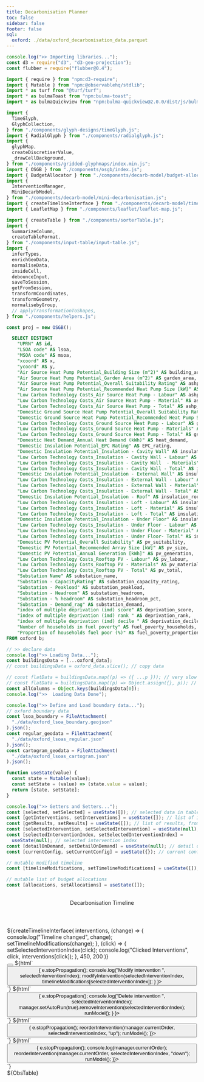 ```yaml
---
title: Decarbonisation Planner
toc: false
sidebar: false
footer: false
sql:
  oxford: ./data/oxford_decarbonisation_data.parquet
---
```


<!-- ------------ Imports ------------ -->

```js
console.log(">> Importing libraries...");
const d3 = require("d3", "d3-geo-projection");
const flubber = require("flubber@0.4");

import { require } from "npm:d3-require";
import { Mutable } from "npm:@observablehq/stdlib";
import * as turf from "@turf/turf";
import * as bulmaToast from "npm:bulma-toast";
import * as bulmaQuickview from "npm:bulma-quickview@2.0.0/dist/js/bulma-quickview.js";

import {
  TimeGlyph,
  GlyphCollection,
} from "./components/glyph-designs/timeGlyph.js";
import { RadialGlyph } from "./components/radialglyph.js";
import {
  glyphMap,
  createDiscretiserValue,
  _drawCellBackground,
} from "./components/gridded-glyphmaps/index.min.js";
import { OSGB } from "./components/osgb/index.js";
import { BudgetAllocator } from "./components/decarb-model/budget-allocator.js";
import {
  InterventionManager,
  MiniDecarbModel,
} from "./components/decarb-model/mini-decarbonisation.js";
import { createTimelineInterface } from "./components/decarb-model/timeline.js";
import { LeafletMap } from "./components/leaflet/leaflet-map.js";

import { createTable } from "./components/sorterTable.js";
import {
  SummarizeColumn,
  createTableFormat,
} from "./components/input-table/input-table.js";
import {
  inferTypes,
  enrichGeoData,
  normaliseData,
  insideCell,
  debounceInput,
  saveToSession,
  getFromSession,
  transformCoordinates,
  transformGeometry,
  normalisebyGroup,
  // applyTransformationToShapes,
} from "./components/helpers.js";
```

```js
const proj = new OSGB();
```

<!-- ---------------- Loading Raw Data ---------------- -->

```sql id=oxford_data
  SELECT DISTINCT
    "UPRN" AS id,
    "LSOA code" AS lsoa,
    "MSOA code" AS msoa,
    "xcoord" AS x,
    "ycoord" AS y,
    "Air Source Heat Pump Potential_Building Size (m^2)" AS building_area,
    "Air Source Heat Pump Potential_Garden Area (m^2)" AS garden_area,
    "Air Source Heat Pump Potential_Overall Suitability Rating" AS ashp_suitability,
    "Air Source Heat Pump Potential_Recommended Heat Pump Size [kW]" AS ashp_size,
    "Low Carbon Technology Costs_Air Source Heat Pump - Labour" AS ashp_labour,
    "Low Carbon Technology Costs_Air Source Heat Pump - Material" AS ashp_material,
    "Low Carbon Technology Costs_Air Source Heat Pump - Total" AS ashp_total,
    "Domestic Ground Source Heat Pump Potential_Overall Suitability Rating" AS gshp_suitability,
    "Domestic Ground Source Heat Pump Potential_Recommended Heat Pump Size [kW]" AS gshp_size,
    "Low Carbon Technology Costs_Ground Source Heat Pump - Labour" AS gshp_labour,
    "Low Carbon Technology Costs_Ground Source Heat Pump - Materials" AS gshp_material,
    "Low Carbon Technology Costs_Ground Source Heat Pump - Total" AS gshp_total,
    "Domestic Heat Demand_Annual Heat Demand (kWh)" AS heat_demand,
    "Domestic Insulation Potential_EPC Rating" AS EPC_rating,
    "Domestic Insulation Potential_Insulation - Cavity Wall" AS insulation_cwall,
    "Low Carbon Technology Costs_Insulation - Cavity Wall - Labour" AS insulation_cwall_labour,
    "Low Carbon Technology Costs_Insulation - Cavity Wall  - Materials" AS insulation_cwall_materials,
    "Low Carbon Technology Costs_Insulation - Cavity Wall - Total" AS insulation_cwall_total,
    "Domestic Insulation Potential_Insulation - External Wall" AS insulation_ewall,
    "Low Carbon Technology Costs_Insulation - External Wall - Labour" AS insulation_ewall_labour,
    "Low Carbon Technology Costs_Insulation - External Wall - Material" AS insulation_ewall_materials,
    "Low Carbon Technology Costs_Insulation - External Wall - Total" AS insulation_ewall_total,
    "Domestic Insulation Potential_Insulation - Roof" AS insulation_roof,
    "Low Carbon Technology Costs_Insulation - Loft - Labour" AS insulation_roof_labour,
    "Low Carbon Technology Costs_Insulation - Loft - Material" AS insulation_roof_materials,
    "Low Carbon Technology Costs_Insulation - Loft - Total" AS insulation_roof_total,
    "Domestic Insulation Potential_Insulation - Under Floor" AS insulation_floor,
    "Low Carbon Technology Costs_Insulation - Under Floor - Labour" AS insulation_floor_labour,
    "Low Carbon Technology Costs_Insulation - Under Floor - Material" AS insulation_floor_materials,
    "Low Carbon Technology Costs_Insulation - Under Floor- Total" AS insulation_floor_total,
    "Domestic PV Potential_Overall Suitability" AS pv_suitability,
    "Domestic PV Potential_Recommended Array Size [kW]" AS pv_size,
    "Domestic PV Potential_Annual Generation [kWh]" AS pv_generation,
    "Low Carbon Technology Costs_Rooftop PV - Labour" AS pv_labour,
    "Low Carbon Technology Costs_Rooftop PV - Materials" AS pv_material,
    "Low Carbon Technology Costs_Rooftop PV - Total" AS pv_total,
    "Substation Name" AS substation_name,
    "Substation - CapacityRating" AS substation_capacity_rating,
    "Substation - Peakload" AS substation_peakload,
    "Substation - Headroom" AS substation_headroom,
    "Substation - % headroom" AS substation_headroom_pct,
    "Substation - Demand_rag" AS substation_demand,
    "index of multiple deprivation (imd) score" AS deprivation_score,
    "index of multiple deprivation (imd) rank " AS deprivation_rank,
    "index of multiple deprivation (imd) decile " AS deprivation_decile,
    "Number of households in fuel poverty" AS fuel_poverty_households,
    "Proportion of households fuel poor (%)" AS fuel_poverty_proportion
FROM oxford b;
```

```js
// >> declare data
console.log(">> Loading Data...");
const buildingsData = [...oxford_data];
// const buildingsData = oxford_data.slice(); // copy data
```

```js
// const flatData = buildingsData.map((p) => ({ ...p })); // very slow
// const flatData = buildingsData.map((p) => Object.assign({}, p)); // even slower
const allColumns = Object.keys(buildingsData[0]);
console.log(">>  Loading Data Done");
```

```js
console.log(">> Define and Load boundary data...");
// oxford boundary data
const lsoa_boundary = FileAttachment(
  "./data/oxford_lsoa_boundary.geojson"
).json();
const regular_geodata = FileAttachment(
  "./data/oxford_lsoas_regular.json"
).json();
const cartogram_geodata = FileAttachment(
  "./data/oxford_lsoas_cartogram.json"
).json();
```

<!-- ------------ Getter-Setter ------------ -->

```js
function useState(value) {
  const state = Mutable(value);
  const setState = (value) => (state.value = value);
  return [state, setState];
}
```

```js
console.log(">> Getters and Setters...");
const [selected, setSelected] = useState([]); // selected data in table
const [getInterventions, setInterventions] = useState([]); // list of interventions
const [getResults, setResults] = useState([]); // list of results, from running model
const [selectedIntervention, setSelectedIntervention] = useState(null); // selected intervention in timeline
const [selectedInterventionIndex, setSelectedInterventionIndex] =
  useState(null); // selected intervention index
const [detailOnDemand, setDetailOnDemand] = useState(null); // detail on demand on map
const [currentConfig, setCurrentConfig] = useState({}); // current configuration
```

```js
// mutable modified timeline
const [timelineModifications, setTimelineModifications] = useState([]); // list of budget allocations
```

```js
// mutable list of budget allocations
const [allocations, setAllocations] = useState([]);
```

<!-------- Stylesheets -------->
<link rel="stylesheet" href="https://cdn.jsdelivr.net/npm/bulma@1.0.2/css/bulma.min.css">
<link rel="stylesheet" href="./styles/bulma-quickview.min.css">
<link rel="stylesheet" href="https://cdnjs.cloudflare.com/ajax/libs/font-awesome/6.0.0-beta3/css/all.min.css">
<link rel="stylesheet" href="./styles/dashboard.css">

<!-- ---------------- HTML Layout ---------------- -->

<div class="grid-container" style="padding:2px; height:100vh;">
  <div id="left-panel" style="overflow-x:hidden; overflow-y:hidden; height:96vh;">
    <div class="left-top">
      <div class="card" style="overflow-y: hidden;">
        <header class="quickview-header">
          <p class="title">Decarbonisation Timeline</p>
        </header>
        <div class="card-content">
          <div class="content">
            <div id="graph-container">
              <div id="timeline-panel">
                ${createTimelineInterface(
                interventions,
                (change) => {
                  console.log("Timeline changed", change);
                  setTimelineModifications(change);
                },
                (click) => {
                  setSelectedInterventionIndex(click);
                  console.log("Clicked Interventions", click, interventions[click]);
                },
                450,
                200
              )}
              </div> <!-- timeline panel -->
              <nav id="timeline-buttons">
                <button id="openQuickviewButton" data-show="quickview" class="btn tooltip" data-tooltip="Add New Intervention" aria-label="Add">
                  <i class="fas fa-plus"></i>
                </button>
                ${html`<button class="btn edit tooltip" data-tooltip="Apply Modification" aria-label="Edit"
                  onclick=${(e) => {
                    e.stopPropagation();
                    console.log("Modify intervention ", selectedInterventionIndex);
                    modifyIntervention(selectedInterventionIndex, timelineModifications[selectedInterventionIndex]);
                 }
                }>
                <i class="fas fa-edit" style="color:green;"></i>
              </button>`}
                ${html`<button class="btn erase tooltip" data-tooltip="Remove Intervention" aria-label="Delete"
                  onclick=${(e) => {
                    e.stopPropagation();
                    console.log("Delete intervention ", selectedInterventionIndex);
                    manager.setAutoRun(true).removeIntervention(selectedInterventionIndex);
                    runModel();
                 }
                }>
                <i class="fas fa-trash" style="color:red;"></i>
              </button>`}
              ${html`<button class="btn move-up tooltip" data-tooltip="Move Up" aria-label="Move Up"
                  onclick=${(e) => {
                    e.stopPropagation();
                    reorderIntervention(manager.currentOrder, selectedInterventionIndex, "up");
                    runModel();
                }}>
                <i class="fas fa-arrow-up"></i>
              </button>`}
                ${html`<button class="btn move-down tooltip" data-tooltip="Move Down" aria-label="Move Down"
                  onclick=${(e) => {
                    e.stopPropagation();
                    console.log(manager.currentOrder);
                    reorderIntervention(manager.currentOrder, selectedInterventionIndex, "down");
                    runModel();
                }}>
                <i class="fas fa-arrow-down"></i>
              </button>`}
              </nav>
            </div> <!-- graph container -->
          </div>
        </div>
      </div> <!-- card -->
    </div> <!-- left top -->
    <div class="left-bottom">
        <div class="card" style="overflow-x:hidden;">
          <!-- <header class="quickview-header">
            <p class="title">Table View </p>
          </header> -->
          <div class="card-content">
            <div class="content">
              ${ObsTable}
              <!-- ${table.getNode()} -->
              <!-- <div>No. of intervened buildings: ${JSON.stringify(stackedResults.summary.intervenedCount)}</div> -->
            </div>
          </div>
        </div>
    </div> <!-- left bottom -->
    </div> <!-- left panel -->

  <div id="main-panel">
    <div class="card" style="overflow-x:hidden; overflow-y:hidden; height:96vh;">
      <header class="quickview-header">
        <p class="title">Map View</p>
      </header>
      <div class="card-content">
        <div class="content">
          ${mapAggregationInput}
          ${(map_aggregate == "Building Level") ? toggleGridmaps : ""}
          ${(map_aggregate == "Building Level") ? ""
            : html`${playButton} ${morphFactorInput}`}
          <!-- ${html`${playButton} ${morphFactorInput}`} -->
          ${resize((width, height) => createGlyphMap(map_aggregate, width, height))}
        </div>
      </div>
    </div>
  </div>
</div>

<!-------- MODAL/QVIEW -------->
<div id="quickviewDefault" class="quickview is-left">
  <header class="quickview-header">
    <p class="title">New Budget Allocation</p>
    <span class="delete" data-dismiss="quickview" id="closeQuickviewButton"></span>
  </header>
  <div class="quickview-body">
    <div class="quickview-block">
      <form id="quickviewForm">
        <!-- Technology Selection -->
        <div class="field">
          <label class="label">Technology</label>
          <div class="control">
            <div class="select is-arrowless">
            ${techsInput}
            </div>
          </div>
        </div>
        <!-- Total Budget -->
        <div class="field">
          <label class="label">Total Budget (in thousand £)</label>
          <div class="control">
            ${totalBudgetInput}
            <!-- <input id="totalBudgetInput" class="input" type="number" placeholder="Enter total budget" required> -->
          </div>
        </div>
        <!-- Start Year -->
        <div class="field">
          <label class="label">Start Year</label>
          <div class="control">
          ${startYearInput}
            <!-- <input id="startYearInput" class="input" type="number" placeholder="e.g., 2024" required> -->
          </div>
        </div>
        <!-- Project Length -->
        <div class="field">
          <label class="label">Project Length (years)</label>
          <div class="control">
            ${projectLengthInput}
            <!-- <input id="projectLengthInput" class="slider is-fullwidth" type="range" min="1" max="10" step="1" value="5"> -->
            <span id="projectLengthValue">${project_length}</span> years
          </div>
        </div>
        <!-- Budget Allocation Type -->
        <div class="field">
          <label class="label">Budget Allocation Type</label>
          <div class="control">
            ${allocationTypeInput}
            <!-- <label class="radio">
              <input type="radio" name="allocationType" value="linear" checked>
              Linear
            </label>
            <label class="radio">
              <input type="radio" name="allocationType" value="sqrt">
              Sqrt
            </label>
            <label class="radio">
              <input type="radio" name="allocationType" value="exp">
              Exp
            </label>
            <label class="radio">
              <input type="radio" name="allocationType" value="cubic">
              Cubic
            </label> -->
            </div>
          <div class="field">
            ${flipButtonInput}
          </div> <!-- control -->
        </div>
        <!-- visual budget allocator  -->
        <div class="field">
          ${budgetVisualiser}
        </div>
      </form>
    </div>
  </div>
  <footer class="quickview-footer">
    <button class="button is-light" id="cancelButton">Cancel</button>
    <button class="button is-success" id="addInterventionBtn">Add New Intervention</button>
  </footer>
</div>

```js
const openQuickviewButton = document.getElementById("openQuickviewButton");
const closeQuickviewButton = document.getElementById("closeQuickviewButton");
const quickviewDefault = document.getElementById("quickviewDefault");
const cancelButton = document.getElementById("cancelButton");

openQuickviewButton.addEventListener("click", () => {
  quickviewDefault.classList.add("is-active");
});

closeQuickviewButton.addEventListener("click", () => {
  quickviewDefault.classList.remove("is-active");
});

cancelButton.addEventListener("click", () => {
  quickviewDefault.classList.remove("is-active");
});
```

### Interventions

```js
display(html`<p>"DATA DATA DATA"</p>`);
display(data);
// --- Analyze Stacked Results ---
display(html`<p>"Stacked Recap.Summary:"</p>`);
display(stackedRecap.summary);

display(html`<p>"Stacked Recap.YearlySummary:"</p>`);
display(stackedRecap.yearlySummary);

display(html`<p>"Stacked Recap.Buildings:"</p>`);
display(stackedRecap.buildings);

display(html`<p>"Stacked Recap.IntervenedBuildings:"</p>`);
display(stackedRecap.intervenedBuildings);

display(html`<p>"List of Intervention Results recap:"</p>`);
display(stackedRecap.recap);

display(html`<p>"Selected Intervention"</p>`);
display(
  selectedInterventionIndex === null
    ? [...buildingsData]
    : interventions[selectedInterventionIndex].intervenedBuildings
);
```

```js
display(html`<p>"Grouped Intervention"</p>`);
const groupedData = MiniDecarbModel.group(data, ["lsoa", "interventionYear"]);
display(groupedData);
```

<!-- ---------------- Intervention Managers ---------------- -->

```js
// --- Define the list of technologies ---
const listOfTech = {
  ASHP: {
    name: "ASHP",
    config: {
      suitabilityKey: "ashp_suitability",
      labourKey: "ashp_labour",
      materialKey: "ashp_material",
      savingsKey: "heat_demand",
    },
  },
  PV: {
    name: "PV",
    config: {
      suitabilityKey: "pv_suitability",
      labourKey: "pv_labour",
      materialKey: "pv_material",
      savingsKey: "pv_generation",
    },
  },
  GSHP: {
    name: "GSHP",
    config: {
      suitabilityKey: "gshp_suitability",
      labourKey: "gshp_labour",
      materialKey: "gshp_material",
      savingsKey: "gshp_size",
    },
  },
  // Insulation: {
  //   name: "Insulation",
  //   config: {
  //     suitabilityKey: "insulation_rating",
  //     labourKey: "insulation_cwall_labour",
  //     materialKey: "insulation_cwall_materials",
  //     savingsKey: "insulation_cwall",
  //   },
  // },
};

// --- Create an InterventionManager instance ---
const manager = new InterventionManager(buildingsData, listOfTech);
```

<!-- ---------------- Input form declarations ---------------- -->

```js
// --- technology ---
const techsInput = Inputs.select(["PV", "ASHP", "GSHP", "Optimise All"], {
  // label: html`<b>Technology</b>`,
  value: "ASHP",
  // submit: true,
  // disabled: selectedIntervention ? true : false,
});
// techsInput.style["max-width"] = "300px";
Object.assign(techsInput, {
  oninput: (event) => event.isTrusted && event.stopImmediatePropagation(),
  onchange: (event) => event.currentTarget.dispatchEvent(new Event("input")),
});
const technology = Generators.input(techsInput);
// display(techsInput);
```

```js
// --- total budget ---
const totalBudgetInput = html`<input
  id="totalBudgetInput"
  class="input"
  value="10,000"
  type="text"
  placeholder="Enter total budget"
/>`;
// totalBudgetInput.style["max-width"] = "300px";
Object.assign(totalBudgetInput, {
  oninput: (event) => event.isTrusted && event.stopImmediatePropagation(),
  onchange: (event) => event.currentTarget.dispatchEvent(new Event("input")),
});
const total_budget = Generators.input(totalBudgetInput);
// console.log("totalBudgetInput total: ", total_budget);

totalBudgetInput.addEventListener("input", (event) => {
  // Remove existing formatting
  const value = event.target.value.replace(/,/g, "").replace(/£/g, "");
  // Format the number with commas and add the £ sign
  event.target.value = "£" + value.replace(/\B(?=(\d{3})+(?!\d))/g, ",");
});

totalBudgetInput.addEventListener("blur", (event) => {
  // Ensure proper formatting on blur
  const value = event.target.value.replace(/,/g, "").replace(/£/g, "");
  event.target.value = "£" + parseInt(value, 10).toLocaleString();
});

totalBudgetInput.addEventListener("focus", (event) => {
  // Remove formatting to allow direct editing
  event.target.value = event.target.value.replace(/,/g, "").replace(/£/g, "");
});
```

```js
// --- start year ---
const startYearInput = html`<input
  class="input"
  type="number"
  value="2025"
  step="1"
  min="2025"
  max="2080"
  label="Start Year"
/>`;
Object.assign(startYearInput, {
  oninput: (event) => event.isTrusted && event.stopImmediatePropagation(),
  onchange: (event) => event.currentTarget.dispatchEvent(new Event("input")),
});
// console.log("startYearInput.style", startYearInput.columns);
const start_year = Generators.input(startYearInput);
```

```js
// --- project length ---
const projectLengthInput = html`<input
  id="projectLengthInput"
  class="slider is-fullwidth"
  type="range"
  min="1"
  max="10"
  step="1"
  value="5"
/>`;

Object.assign(projectLengthInput, {
  oninput: (event) => event.isTrusted && event.stopImmediatePropagation(),
  onchange: (event) => event.currentTarget.dispatchEvent(new Event("input")),
});
const project_length = Generators.input(projectLengthInput);
```

```js
// --- allocation type ---
const allocationTypeInput = Inputs.radio(["linear", "sqrt", "exp", "cubic"], {
  // label: html`<b>Allocation Type</b>`,
  value: "linear",
});
Object.assign(allocationTypeInput, {
  oninput: (event) => event.isTrusted && event.stopImmediatePropagation(),
  onchange: (event) => event.currentTarget.dispatchEvent(new Event("input")),
});
const allocation_type = Generators.input(allocationTypeInput);
```

```js
// --- building priority ---
const priorityInput = Inputs.form([
  Inputs.select([...allColumns, "None"], {
    label: html`<b>Sorting Priority</b>`,
    value: "None",
    disabled: true,
  }),
  Inputs.radio(["asc", "desc"], {
    label: "Order",
    value: "asc",
    disabled: true,
  }),
]);
const priority_input = Generators.input(priorityInput);
```

```js
// --- building filter ---
const filterInput = Inputs.form([
  Inputs.select([...allColumns, "None"], {
    label: html`<b>Filter Column</b>`,
    value: "None",
    disabled: true,
  }),
  Inputs.text({
    label: "Filter Value",
    placeholder: "e.g., '> 1000'",
    disabled: true,
  }),
]);
const filter_input = Generators.input(filterInput);
```

```js
// --- glyphmap type ---
const glyphmapTypeInput = Inputs.radio(
  ["Interventions", "Decarbonisation Time series"],
  {
    label: "Type of map",
    value: "Interventions",
  }
);
const glyphmapType = Generators.input(glyphmapTypeInput);
```

```js
// --- map aggregation ---
const mapAggregationInput = Inputs.radio(["LSOA Level", "Building Level"], {
  label: "Level of Detail",
  value: "LSOA Level",
});
const map_aggregate = Generators.input(mapAggregationInput);
```

```js
// --- morph factor ---
const morphFactorInput = html`<input
  style="width: 100%; max-width:450px;"
  type="range"
  value="0"
  step="0.05"
  min="0"
  max="1"
/>`;
Object.assign(morphFactorInput, {
  // oninput: (event) => event.isTrusted && event.stopImmediatePropagation(),
  onchange: (event) => event.currentTarget.dispatchEvent(new Event("input")),
});
const morph_factor = Generators.input(morphFactorInput);
```

```js
// --- flip button ---
const flipButtonInput = Inputs.toggle({ label: "Flip", value: false });
Object.assign(flipButtonInput, {
  // oninput: (event) => event.isTrusted && event.stopImmediatePropagation(),
  onchange: (event) => event.currentTarget.dispatchEvent(new Event("input")),
});
const flip_budget = Generators.input(flipButtonInput);
```

```js
// --- play button ---
const playButton = html`<button class="btn edit" style="margin-top: 5px;">
  <i class="fas fa-play fa-large"></i>&nbsp;
</button>`;
```

```js
// toggle between raw building data and gridded glyphmaps
const toggleGridmaps = Inputs.toggle({ label: "Gridmaps?", value: false });
const toggle_grids = Generators.input(toggleGridmaps);
```

```js
// ----------------- QuickView Event Listeners -----------------
const addInterventionBtn = document.getElementById("addInterventionBtn");

// Add New Intervention button logic
addInterventionBtn.addEventListener("click", () => {
  // console.log("Intervention button clicked");

  const formData = {
    id: techsInput.value + "_" + startYearInput.value.toString(),
    initialYear: Number(startYearInput.value),
    rolloverBudget: 0,
    optimizationStrategy: "tech-first",
    tech: techsInput.value,
    priorities: [],
  };

  addNewIntervention(formData);
  quickviewDefault.classList.remove("is-active"); // Close quickview after submission
});
```

```js
const getNumericBudget = (value) => {
  // console.log("getNumericBudget", value);
  // Remove commas and parse the value as a number
  let budget = parseFloat(value.replace(/,/g, "").replace(/£/g, ""));
  // console.log("budget in billions", budget * 1e6);
  return budget * 1000;
};
```

<!--------------- Budget Allocator ---------------->

```js
console.log(">> Budget Allocator...");

// Budget Allocator
const allocator = new BudgetAllocator(
  Number(getNumericBudget(total_budget)),
  Number(start_year),
  Number(project_length)
);

let initialAllocations;
if (allocation_type === "linear") {
  initialAllocations = allocator.allocateLinear();
} else {
  initialAllocations = allocator.allocateCustom(
    allocation_type,
    { exponent: 4 },
    flip_budget
  );
}
```

```js
const budgetVisualiser = allocator.visualise(
  initialAllocations,
  (changes) => {
    // console.log("On Budget Updated", changes);
    setSelected(changes);
  },
  400,
  200
);
```

```js
setSelected(allocator.getAllocations());
```

```js
// ----------------- Assign budget -----------------
{
  allocator;
  // const newAllocation = selected ? selected : allocator.getAllocations();
  // console.log("newAllocation", newAllocation);
  saveToSession("allocations", selected);
}
```

```js
// <!-- dealing with observable input reactivity -->
// two ways Obs input
function set(input, value) {
  input.value = value;
  input.dispatchEvent(new Event("input", { bubbles: true }));
  // console.log("input value:", input.value);
}
```

<!-- morph animation logic -->

```js
console.log(">> Morph animation logic...");
let playing = false; // Track play/pause state
let direction = 1; // Controls the animation direction (0 to 1 or 1 to 0)
let animationFrame; // Stores the requestAnimationFrame ID

function animate(currentValue) {
  // Increment or decrement the value
  let newValue = currentValue + 0.01 * direction;

  // Reverse direction if boundaries are reached
  // if (newValue >= 1 || newValue <= 0) {
  //   direction *= -1;
  //   newValue = Math.max(0, Math.min(1, newValue)); // Clamp value between 0 and 1
  // }
  if (newValue >= 1 || newValue <= 0) {
    newValue = Math.max(0, Math.min(1, newValue)); // Clamp value
    playing = false; // Pause animation
    playButton.innerHTML = '<i class="fas fa-play"></i>'; // Update button
    cancelAnimationFrame(animationFrame);
    return; // Stop animation loop
  }

  // Update the slider and dispatch the "input" event for reactivity
  set(morphFactorInput, newValue);

  if (playing) {
    animationFrame = requestAnimationFrame(() => animate(newValue)); // Pass the updated value
  }
}

// Button click event listener
playButton.addEventListener("click", () => {
  playing = !playing; // Toggle play/pause state
  playButton.innerHTML = playing
    ? '<i class="fas fa-pause"></i>'
    : '<i class="fas fa-play"></i>';

  if (playing) {
    // Start the animation with the current slider value
    const currentValue = parseFloat(morphFactorInput.value);
    requestAnimationFrame(() => animate(currentValue));
  } else {
    cancelAnimationFrame(animationFrame); // Stop the animation
  }
});
```

<!-- ---------------- Functions ---------------- -->

<!-- Intervention functions -->

```js
// Handle form submission: add new intervention
function addNewIntervention(data) {
  // console.log(Date.now(), "Checking allocations now:", allocations);
  const currentAllocation = getFromSession("allocations");

  const yearlyBudgets = currentAllocation.map((item) => item.budget);

  const newConfig = {
    ...data,
    yearlyBudgets: yearlyBudgets,
  };
  console.log(">> CONFIG from session", newConfig);

  // add the new intervention to the model
  manager.addIntervention(newConfig);

  // run the model
  runModel();
}
```

```js
// This updates the stored interventions
const interventions = getInterventions;
console.log(">> Interventions", interventions);
```

```js
const stackedRecap = getResults;
```

```js
// function to run the model
function runModel() {
  console.log(">>>> Running the decarbonisation model...");
  const recaps = manager.runInterventions();
  const formatRecaps = recaps.map((r) => {
    return {
      ...r,
      interventionId: r.modelId,
      initialYear: Number(Object.keys(r.yearlyStats)[0]), // first year in the array
      tech: r.techName,
      duration: r.projectDuration,
    };
  });

  // store to current interventions
  setInterventions(formatRecaps);
  const stackedRecap = manager.getStackedResults();
  setResults(stackedRecap);
}
```

```js
// Reorder intervention
function reorderIntervention(array, index, direction) {
  console.log(
    ">> Reordering intervention...",
    getInterventions[index].interventionId,
    direction
  );
  try {
    // Validate inputs
    if (!Array.isArray(array) || array.length === 0) {
      throw new Error("Invalid intervention array");
    }

    if (index < 0 || index >= array.length) {
      throw new Error("Invalid index for reordering");
    }

    // Check if manager exists and array length matches interventions
    if (manager && array.length !== manager.interventionConfigs.length) {
      throw new Error("Array length doesn't match number of interventions");
    }

    // Perform reordering
    let newArray = [...array]; // Create copy to avoid modifying original
    if (direction === "up" && index > 0) {
      [newArray[index - 1], newArray[index]] = [
        newArray[index],
        newArray[index - 1],
      ];
    } else if (direction === "down" && index < array.length - 1) {
      [newArray[index], newArray[index + 1]] = [
        newArray[index + 1],
        newArray[index],
      ];
    } else {
      throw new Error("Invalid direction or index for reordering");
    }

    // Update manager
    if (manager) {
      if (!manager.setInterventionOrder(newArray)) {
        throw new Error("Failed to update intervention order");
      }
      console.log("Interventions reordered:", newArray);
    }

    return newArray;
  } catch (error) {
    console.error("Reorder failed:", error.message);
    return array; // Return original array if reordering fails
  }
}
```

```js
// update timeline drawing
function updateTimeline() {
  const timelinePanel = document.getElementById("timeline-panel");
  timelinePanel.innerHTML = "";
  timelinePanel.appendChild(
    createTimelineInterface(
      interventions,
      (change) => {
        console.log("timeline change", change);
      },
      (click) => {
        setSelectedInterventionIndex(click);
        console.log("timeline clicked block", interventions[click]);
      },
      450,
      200
    )
  );
}
```

```js
// function to update the selected intervention
function modifyIntervention(index, newConfig) {
  if (!newConfig) {
    console.info("No change detected for intervention", index);
    return;
  }

  console.log(" The new config", index, newConfig);

  // const currentConfig = interventions[index];
  let yearlyBudgets;

  if (newConfig.duration !== newConfig.projectDuration) {
    console.log("Assigning new budget allocations..");

    // calculate yearlyBudgets by creating an array of newConfig.projectDuration length where each item's value is from initialBudget divided by newConfig.projectDuration.
    const initialBudget = newConfig.initialBudget;
    yearlyBudgets = Array(newConfig.duration)
      .fill(initialBudget / newConfig.duration)
      .map((item) => Math.round(item));
  } else {
    yearlyBudgets = newConfig.yearlyBudgets;
  }

  console.log("GIVEN Yearly budgets", yearlyBudgets);

  const modifiedConfig = {
    ...newConfig,
    yearlyBudgets: yearlyBudgets,
    initialYear: newConfig.initialYear,
    tech: newConfig.techName,
    duration: newConfig.projectDuration,
  };

  console.log(">> Modifying intervention.. ", index, modifiedConfig);
  // const newResults = manager.modifyAndRunIntervention(index, modifiedConfig);
  // console.log(" result from modifications", newResults);
  // store to current interventions
  // setInterventions(newResults);
  // const stackedRecap = manager.getStackedResults();
  // setResults(stackedRecap);
  // updateTimeline();
  manager.modifyIntervention(index, modifiedConfig);
  runModel();
  //   const newResults = manager.modifyAndRunIntervention(index, {
  //   yearlyBudgets: [150000, 250000, 300000]
  // });
}
```

<!-- ----------------  D A T A  ---------------- -->

```js
const selectedIntervenedBuildings =
  interventions[selectedInterventionIndex]?.intervenedBuildings;

const flatData = selectedIntervenedBuildings?.map((p) => ({
  ...p,
  ...p.properties,
}));

console.log(">> Intervened buildings", flatData);

const data =
  selectedInterventionIndex === null
    ? stackedRecap?.buildings ?? buildingsData
    : flatData;
// console.log(">> DATA DATA DATA", data);
```

```js
// Table Data
const excludedColumns = ["properties", "x", "y", "score"]; // columns to exclude from the table
const customOrder = ["id", "lsoa", "msoa", "isIntervened"]; // custom order for columns
// const customOrder2 = ["id", "lsoa", "score"]; // custom order for columns
// const tableColumns = customOrder2;

// const customHeader = {
//   id: createTableHeader(50, 20, "#4a90e2", "id"),
//   lsoa: createTableHeader(50, 20, "#4a90e2", "LSOA"),
//   score: createTableHeader(50, 20, "#4a90e2", "Score"),
// };

const tableColumns = Object.keys(data[0])
  .filter((key) => !excludedColumns.includes(key))
  .sort((a, b) => {
    const indexA = customOrder.indexOf(a);
    const indexB = customOrder.indexOf(b);
    if (indexA === -1 && indexB === -1) return a.localeCompare(b); // Sort alphabetically if not in customOrder
    if (indexA === -1) return 1; // Put a after b
    if (indexB === -1) return -1; // Put b after a
    return indexA - indexB; // Sort based on customOrder
  });
// console.log(">> Define table columns...", tableColumns);
```

```js
// test table
html`<h1>Summarize</h1>`;
// display(SummarizeColumn(data, "lsoa"));
```

```js
// create a function which return rectangle svg node, given width, height, fill
function createRectangle(width, height, fill) {
  const rect = d3
    .select("body")
    .append("svg")
    .attr("width", width)
    .attr("height", height);
  rect
    .append("rect")
    .attr("width", width)
    .attr("height", height)
    .attr("fill", fill);
  return rect;
  // return rect;
}

function createTableHeader(fill, headerText) {
  const header = d3
    .select("body")
    .append("svg")
    .attr("viewBox", "0 0 100 100")
    .attr("preserveAspectRatio", "none")
    .style("width", "100%")
    .style("height", "100%")
    .style("overflow", "visible");

  // Create the rectangle background
  header
    .append("rect")
    .attr("width", "100%")
    .attr("height", "100%")
    .attr("fill", fill)
    .style("stroke", "#000")
    .style("stroke-width", "1px");

  // Add centered text
  header
    .append("text")
    .attr("x", "50%")
    .attr("y", "50%")
    .attr("text-anchor", "middle")
    .attr("dominant-baseline", "middle")
    .style("fill", "#ffffff")
    .style("font-family", "Arial, sans-serif")
    .style("font-size", "14px")
    .style("font-weight", "bold")
    .text(headerText);

  return header;
}
```

```js
const tableFormat = createTableFormat(data);
```

```js
const ObsTable = Inputs.table(data, {
  columns: tableColumns,
  format: tableFormat,
  layout: "auto",
});
// Object.assign(ObsTable, {
//   oninput: (event) => event.isTrusted && event.stopImmediatePropagation(),
//   onchange: (event) => event.currentTarget.dispatchEvent(new Event("input")),
// });

// Listening to change events
ObsTable.addEventListener("change", (event) => {
  console.log("Table changed:", event); // Access the event target
});
const selectedRow = Generators.input(ObsTable);
```

<!-- ---------------- Sortable Table ---------------- -->

```js
console.log(">> Define sortable table columns...");
// columns to show in the table
const cols = [
  { column: "id", nominals: null },
  {
    column: "isIntervened",
    nominals: null,
  },
  { column: "lsoa", nominals: null },
  {
    column: "insulation_rating",
    ordinals: ["Unknown", "A", "B", "C", "D", "E", "F", "G"],
  },
  {
    column: "insulation_ewall",
    // ordinals: null,
    nominals: null,
    // ordinals: ["Unknown", "A", "B", "C", "D", "E", "F", "G"],
  },
  {
    column: "pv_generation",
    thresholds: [
      0, 1000, 2000, 3000, 4000, 5000, 6000, 7000, 8000, 9000, 10000, 20000,
      30000, 40000, 50000,
    ],
  },
  {
    column: "ashp_size",
    thresholds: [0, 1, 2, 3, 4, 5, 6, 7, 8, 9, 10, 20, 30, 40, 50],
  },
];
```

```js
console.log(">> Create sortable table...");
const tableData = null;
// const tableData = selectedIntervention
//   ? stackedResults.buildings
//   : buildingsData;

// const table = new createTable(tableData, cols, (changes) => {
//   console.log("Table changed:", changes);
//   setSelected(changes.selection);
// });
```

<!-- ---------------- Glyph Maps ---------------- -->

```js
console.log(">> Geo-enrichment...");
// geo-enrichment - combine geodata with building level properties

// define the aggregation function for each column
// const aggregations = {
//   building_area: "sum",
//   ashp_labour: "sum",
//   ashp_material: "sum",
//   pv_labour: "sum",
//   pv_material: "sum",
//   gshp_labour: "sum",
//   gshp_material: "sum",
//   gshp_size: "sum",
//   heat_demand: "sum", // type inferrence need to deal with some nullish values
//   pv_generation: "sum", // type inferrence need to deal with some nullish values
//   ashp_suitability: "count",
//   pv_suitability: "count",
//   gshp_suitability: "count",
// };

// dum
const aggregations = {
  // "id": 200004687243,
  isIntervened: "count",
  interventionYear: "sum",
  interventionCost: "sum",
  carbonSaved: "sum",
  // "score": 21179,
  numInterventions: "sum",
  interventionTechs: "count",
  // // "lsoa": "E01028540",
  // // "msoa": "E02005945",
  // "x": -1.22156225350691,
  // "y": 51.7575669032743,
  building_area: "sum",
  garden_area: "sum",
  ashp_suitability: "count",
  ashp_size: "sum",
  ashp_labour: "sum",
  ashp_material: "sum",
  ashp_total: "sum",
  gshp_suitability: "count",
  gshp_size: "sum",
  gshp_labour: "sum",
  gshp_material: "sum",
  gshp_total: "sum",
  heat_demand: "sum",
  insulation_rating: "count",
  insulation_cwall: "count",
  insulation_cwall_labour: "sum",
  insulation_cwall_materials: "sum",
  insulation_cwall_total: "sum",
  insulation_ewall: "count",
  insulation_ewall_labour: "sum",
  insulation_ewall_materials: "sum",
  insulation_ewall_total: "sum",
  insulation_roof: "count",
  insulation_roof_labour: "sum",
  insulation_roof_materials: "sum",
  insulation_roof_total: "sum",
  insulation_floor: "count",
  insulation_floor_labour: "sum",
  insulation_floor_materials: "sum",
  insulation_floor_total: "sum",
  pv_suitability: "count",
  pv_size: "sum",
  pv_generation: "sum",
  pv_labour: "sum",
  pv_material: "sum",
  pv_total: "sum",
  // substation_name: "count",
  substation_capacity_rating: "sum",
  substation_peakload: "sum",
  substation_headroom: "sum",
  substation_headroom_pct: "sum",
  substation_demand: "count",
  deprivation_score: "sum",
  deprivation_rank: "sum",
  deprivation_decile: "sum",
  fuel_poverty_households: "sum",
  fuel_poverty_proportion: "sum",
};

const regular_geodata_withproperties = enrichGeoData(
  // buildingsData,
  data,
  regular_geodata,
  "lsoa",
  "code",
  aggregations
);

console.log(
  "regular_geodata_withproperties_enriched",
  regular_geodata_withproperties
);

const cartogram_geodata_withproperties = enrichGeoData(
  // buildingsData,
  data,
  cartogram_geodata,
  "lsoa",
  "code",
  aggregations
);
// console.log(
//   "cartogram_geodata_withproperties_enriched",
//   cartogram_geodata_withproperties_enriched
// );
```

```js
// Data processing functions
console.log(">> Data processing functions: Regular LSOA...");
const osgb = new OSGB();
let clone = turf.clone(regular_geodata);
turf.coordEach(clone, (currentCoord) => {
  const newCoord = osgb.toGeo(currentCoord);
  currentCoord[0] = newCoord[0];
  currentCoord[1] = newCoord[1];
});
const regularGeodataLsoaWgs84 = clone;
```

```js
// Data processing functions
console.log(">> Data processing functions: Cartogram LSOA...");
const osgb = new OSGB();
let clone = turf.clone(cartogram_geodata);
turf.coordEach(clone, (currentCoord) => {
  const newCoord = osgb.toGeo(currentCoord);
  currentCoord[0] = newCoord[0];
  currentCoord[1] = newCoord[1];
});
const cartogramGeodataLsoaWgs84 = clone;
// display(cartogramLsoaWgs84());
```

```js
// Create a lookup table for the key data - geography
// this is already aggregated by LSOA in EnrichGeoData
console.log(">> Create lookup tables...");
const keydata = _.keyBy(
  regular_geodata_withproperties.features.map((feat) => {
    return {
      code: feat.properties.code,
      population: +feat.properties.population,
      data: feat,
    };
  }),
  "code"
);
console.log(">>> Keydata", keydata);

const regularGeodataLookup = _.keyBy(
  regular_geodata_withproperties.features.map((feat) => {
    return { ...feat, centroid: turf.getCoord(turf.centroid(feat.geometry)) };
  }),
  (feat) => feat.properties.code
);

const cartogramGeodataLsoaLookup = _.keyBy(
  cartogram_geodata_withproperties.features.map((feat) => {
    return { ...feat, centroid: turf.getCoord(turf.centroid(feat.geometry)) };
  }),
  (feat) => feat.properties.code
);
```

```js
const geographyLsoaWgs84Lookup = _.keyBy(
  regular_geodata_withproperties.features.map((feat) => {
    const transformedGeometry = transformGeometry(feat.geometry);
    const centroid = turf.getCoord(turf.centroid(transformedGeometry));
    return {
      ...feat,
      geometry: transformedGeometry,
      centroid: centroid,
    };
  }),
  (feat) => feat.properties.code
);

const cartogramLsoaWgs84Lookup = _.keyBy(
  cartogram_geodata_withproperties.features.map((feat) => {
    const transformedGeometry = transformGeometry(feat.geometry);
    const centroid = turf.getCoord(turf.centroid(transformedGeometry));
    return {
      ...feat,
      geometry: transformedGeometry,
      centroid: centroid,
    };
  }),
  (feat) => feat.properties.code
);
```

```js
// Flubber interpolations
const flubbers = {};
for (const key of Object.keys(cartogramLsoaWgs84Lookup)) {
  if (geographyLsoaWgs84Lookup[key] && cartogramLsoaWgs84Lookup[key]) {
    flubbers[key] = flubber.interpolate(
      turf.getCoords(geographyLsoaWgs84Lookup[key])[0],
      turf.getCoords(cartogramLsoaWgs84Lookup[key])[0],
      { string: false }
    );
  }
}

const tweenWGS84Lookup = _.mapValues(flubbers, (v, k) => {
  const feat = turf.multiLineString([v(morph_factor)], { code: k });
  feat.centroid = turf.getCoord(turf.centroid(feat.geometry));
  return feat;
});
```

```js
// discretiser
function valueDiscretiser(geomLookup) {
  return createDiscretiserValue({
    valueFn: (row) => {
      return row.code;
    },
    glyphLocationFn: (key) => geomLookup[key]?.centroid,
    boundaryFn: (key) => geomLookup[key]?.geometry.coordinates[0],
  });
}
```

```js
console.log(">> Initialize the GlyphMap Specification...");
// console.log("Sample x y from Data in Glyph", [data[0].x, data[0].y]);
function glyphMapSpec(width = 800, height = 600) {
  // const glyphMapSpec = {
  return {
    coordType: map_aggregate == "Building Level" ? "mercator" : "notmercator",
    initialBB: transformCoordinates(turf.bbox(regular_geodata)),
    // if map_aggregate == "Building Level", use Individual data. otherwise use Aggregated data
    data:
      map_aggregate === "Building Level"
        ? Object.values(data)
        : Object.values(keydata),
    getLocationFn: (row) =>
      map_aggregate == "Building Level"
        ? [row.x, row.y] // from individual building data
        : regularGeodataLookup[row.code]?.centroid, // aggregated LSOA's centroid
    discretisationShape: "grid",
    interactiveCellSize: true,
    interactiveZoomPan: true,
    mapType: "CartoPositron",
    cellSize: 50,

    width: width || 800,
    height: height || 600,

    customMap: {
      scaleParams: [],

      initFn: (cells, cellSize, global, panel) => {
        // console.log("initFn", cells, cellSize, global, panel);
      },

      preAggrFn: (cells, cellSize, global, panel) => {
        // console.log("global", global);
      },

      aggrFn: (cell, row, weight, global, panel) => {
        // console.log("  >> Data aggregation in GlyphMap...", row.data);
        if (!cell.records) cell.records = []; //if the cell doesn't currently have a records property, make one
        cell.records.push(row);
      },

      postAggrFn: (cells, cellSize, global, panel) => {
        // data normalisation
        // console.log(">>>> no of aggregated data in glyph: ", cells);

        // Prepare cell interaction
        let canvas = d3.select(panel).select("canvas").node();
        canvas.addEventListener("click", function (evt) {
          //check which cell the click was in
          const rect = canvas.getBoundingClientRect();
          let x = evt.clientX - rect.left;
          let y = evt.clientY - rect.top;
          global.clickedCell = null;
          for (let i = 0; i < cells.length; i++)
            if (insideCell(cells[i], x, y)) global.clickedCell = cells[i];
        });
      },

      preDrawFn: (cells, cellSize, ctx, global, panel) => {
        if (!cells || cells.length === 0) {
          console.error("No cells data available");
          return;
        }

        global.pathGenerator = d3.geoPath().context(ctx);
        global.colourScalePop = d3
          .scaleSequential(d3.interpolateBlues)
          .domain([0, 1]);
        // .domain([0, d3.max(cells.map((row) => row.building_area))]);
      },

      drawFn: (cell, x, y, cellSize, ctx, global, panel) => {
        const cellData = cell.records[0].data.properties;
        // const cellData = normalisebyGroup(cell.records[0].data.properties, [
        //   "ashp_suitability",
        //   "ashp_size",
        //   "ashp_total",
        // ]);
        // console.log("  >> Data at cell", cellData);

        const boundary = cell.getBoundary(0);
        if (boundary[0] != boundary[boundary.length - 1]) {
          boundary.push(boundary[0]);
        }
        const boundaryFeat = turf.polygon([boundary]);

        ctx.beginPath();
        global.pathGenerator(boundaryFeat);
        ctx.fillStyle = "rgba(90, 179, 243, 0.92)";
        // ctx.fillStyle = global.colourScalePop(cell.building_area);
        ctx.fill();

        ctx.lineWidth = 0.2;
        ctx.strokeStyle = "rgb(7, 77, 255)";
        ctx.stroke();

        //add contour to clicked cells
        if (global.clickedCell == cell) {
          ctx.lineWidth = 4;
          ctx.strokeStyle = "rgb(250,250,250)";
          ctx.stroke();
          ctx.lineWidth = 2;
          ctx.strokeStyle = "rgb(50,50,50)";
          ctx.stroke();
        }

        //draw a radial glyph
        let rg = new RadialGlyph([
          cellData.ashp_suitability, // potential
          cellData.ashp_size, // potential
          cellData.ashp_total, // costs
        ]);
        rg.draw(ctx, x, y, cellSize / 2);
      },

      postDrawFn: (cells, cellSize, ctx, global, panel) => {},

      tooltipTextFn: (cell) => {
        if (cell) {
          // console.log("cell on tooltip", cell);
          console.log("cell on tooltip", cell.records[0].code);
          // setDetailOnDemand(cell.data);
          // return `Total Building Area: ${cell.building_area.toFixed(2)} m^2`;
        } else {
          return "no data";
        }
      },
    },
  };
}
// display([...glyphMapSpec2()]);
```

```js
{
  console.log(">> Morphing...", morph_factor);
  morph_factor; //causes code to run whenever the slider is moved
  morphGlyphMap.setGlyph({
    discretiserFn: valueDiscretiser(tweenWGS84Lookup),
    preDrawFn: (cells, cellSize, ctx, global, panel) => {
      //unfortunately need to repeat what's in the base
      global.pathGenerator = d3.geoPath().context(ctx);
      global.colourScalePop = d3
        .scaleSequential(d3.interpolateBlues)
        .domain([0, d3.max(cells.map((row) => row.building_area))]);

      //draw a coloured polygon
      ctx.beginPath();
      ctx.rect(0, 0, panel.getWidth(), panel.getHeight());
      const colour = d3.color("#fff");
      colour.opacity = morph_factor; //morphFactorInput;
      ctx.fillStyle = colour;
      ctx.fill();
    },
  });
}
```

```js
// extend the glyphMapSpec
const glyphMapSpecWgs84 = {
  ...glyphMapSpec(),
  coordType: "mercator",
  initialBB: turf.bbox(regularGeodataLsoaWgs84),
  getLocationFn: (row) => geographyLsoaWgs84Lookup[row.code]?.centroid,
};
// display(glyphMapSpecWgs84);
```

```js
//morphGlyphMap as a factory function returning an object with setGlyph
function createMorphGlyphMap(width, height) {
  // Create the glyph map instance with the WGS84 specifications
  const glyphMapInstance = glyphMap({
    ...glyphMapSpecWgs84, //takes the base spec...
    width: width,
    height: height,
  });

  return glyphMapInstance;
}
const morphGlyphMap = createMorphGlyphMap(1000, 800);
```

```js
function createGlyphMap(map_aggregate, width, height) {
  // console.log(width, height);
  if (map_aggregate == "Building Level") {
    if (toggle_grids) {
      return glyphMap({
        ...glyphMapSpec(width, height),
      });
    } else {
      return createLeafletMap(data, width, height).leafletContainer;
    }
  } else if (map_aggregate == "LSOA Level") {
    return morphGlyphMap;
  }
}
```

```js
function interactiveDrawFn(mode) {
  return function drawFn(cell, x, y, cellSize, ctx, global, panel) {
    if (!cell) return;
    const padding = 2;

    ctx.globalAlpha = 1;
  };
}
```

```js
{
  // glyphMode;
  // decarbonisationGlyph.setGlyph({
  //   drawFn: interactiveDrawFn(glyphMode),
  // });
}
```

```js
// Leaflet map
function createLeafletMap(data, width, height) {
  const leafletContainer = document.createElement("div");
  document.body.appendChild(leafletContainer);

  // console.log(">> Create Leaflet Map with... ", width, height);

  const mapInstance = new LeafletMap(leafletContainer, {
    width: width,
    height: height || "600px",
    tooltipFormatter: (props) => `<strong>${props.id}</strong>`,
  });

  mapInstance.addLayer("buildings", data, {
    clusterRadius: 50,
    fitBounds: true,
  });

  mapInstance.addGeoJSONLayer("LSOA Boundary", lsoa_boundary, {
    style: {
      color: "#f7a55e",
      weight: 2,
      opacity: 0.65,
    },
    onEachFeature: (feature, layer) => {
      layer.bindPopup(feature.properties.LSOA21NM);
    },
  });

  return { leafletContainer, mapInstance };
}

// display(leafletContainer);
```

<!-- ----------------  Link Table to Leaflet Map  ---------------- -->

```js
// get last element of the selectedRow if more than one columns are selected,
// else return the first element
function getSelectedRow() {
  if (selectedRow.length > 1) {
    return selectedRow[selectedRow.length - 1];
  } else {
    return selectedRow[0];
  }
}

// if (selectedRow) {
//   await mapInstance.flyTo({
//     x: getSelectedRow().x,
//     y: getSelectedRow().y,
//   });
// } else {
//   console.log("No selected row");
//   mapInstance.zoomtoDataBounds();
// }

// display([getSelectedRow().x, getSelectedRow().y]);
```

